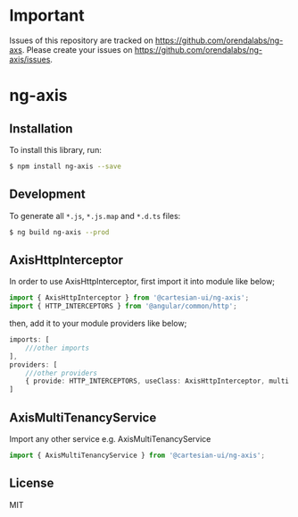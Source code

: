 # Important

Issues of this repository are tracked on https://github.com/orendalabs/ng-axs. Please create your issues on https://github.com/orendalabs/ng-axis/issues.

# ng-axis

## Installation

To install this library, run:

```bash
$ npm install ng-axis --save
```
## Development

To generate all `*.js`, `*.js.map` and `*.d.ts` files:

```bash
$ ng build ng-axis --prod
```

## AxisHttpInterceptor

In order to use AxisHttpInterceptor, first import it into module like below;

```ts
import { AxisHttpInterceptor } from '@cartesian-ui/ng-axis';
import { HTTP_INTERCEPTORS } from '@angular/common/http';
```

then, add it to your module providers like below;

```ts
imports: [
    ///other imports
],
providers: [
    ///other providers
    { provide: HTTP_INTERCEPTORS, useClass: AxisHttpInterceptor, multi: true }
]
```

## AxisMultiTenancyService

Import any other service e.g. AxisMultiTenancyService

```ts
import { AxisMultiTenancyService } from '@cartesian-ui/ng-axis';
```

## License

MIT
